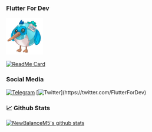  ### Flutter For Dev
 
 <img src="https://github.com/newbalancem5/newbalancem5/blob/master/assets/bird.png" width="100" height="100">

 [![ReadMe Card](https://github-readme-stats.vercel.app/api/pin/?username=newbalancem5&repo=flutter_info)](https://github.com/newbalancem5/flutter_info)

### Social Media
 [![Telegram]("https://github.com/newbalancem5/newbalancem5/blob/master/assets/telegram.png)]("tg://resolve?domain=flutterdevru")
 [![Twitter]("https://github.com/newbalancem5/newbalancem5/blob/master/assets/telegram.png")](https://twitter.com/FlutterForDev)
### 📈 Github Stats
  
[![NewBalanceM5's github stats](https://github-readme-stats.vercel.app/api?username=newbalancem5)](https://github.com/newbalancem5/github-readme-stats)


